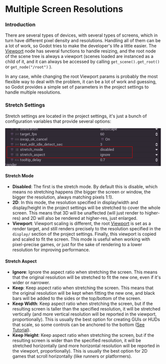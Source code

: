 # Multiple Screen Resolutions

### Introduction

There are several types of devices, with several types of screens, which in turn have different pixel density and resolutions. Handling all of them can be a lot of work, so Godot tries to make the developer's life a little easier. The [Viewport](class_vewport) node has several functions to handle resizing, and the root node of the scene tree is always a viewport (scenes loaded are instanced as a child of it, and it can always be accessed by calling `get_scene().get_root()` or `get_node("/root")` ). 

In any case, while changing the root Viewport params is probably the most flexible way to deal with the problem, it can be a lot of work and guessing, so Godot provides a simple set of parameters in the project settings to handle multiple resolutions.

### Stretch Settings

Stretch settings are located in the project settings, it's just a bunch of configuration variables that provide several options:

<p align="center"><img src="images/stretch.png"></p>

#### Stretch Mode

* **Disabled**: The first is the stretch mode. By default this is disable, which means no stretching happens (the bigger the screen or window, the bigger the resolution, always matching pixels 1:1).
* **2D**: In this mode, the resolution specified in display/width and display/height in the project settings will be stretched to cover the whole screen. This means that 3D will be unaffected (will just render to higher-res) and 2D will also be rendered at higher-res, just enlarged.
* **Viewport**: Viewport scaling is different, the root [Viewport](class_viewport) is set as a render  target, and still renders precisely to the resolution specified in the `display/` section of the project settings. Finally, this viewport is copied and scaled to fit the screen. This mode is useful when working with pixel-precise games, or just for the sake of rendering to a lower resolution for improving performance.

#### Stretch Aspect

* **Ignore**: Ignore the aspect ratio when stretching the screen. This means that the original resolution will be stretched to fit the new one, even if it's wider or narrower.
* **Keep**: Keep aspect ratio when stretching the screen. This means that the original resolution will be kept when fitting the new one, and black bars will be added to the sides or the top/bottom of the screen.
* **Keep Width**: Keep aspect ratio when stretching the screen, but if the resulting screen is taller than the specified resolution, it will be stretched vertically (and more vertical resolution will be reported in the viewport, proportionally). This is usually the best option for creating GUIs or HUDs that scale, so some controls can be anchored to the bottom ([See Tutorial](tutorial_gui_repositioning)).
* **Keep Height**: Keep aspect ratio when stretching the screen, but if the resulting screen is wider than the specified resolution, it will be stretched horizontally (and more horizontal resolution will be reported in the viewport, proportionally). This is usually the best option for 2D games that scroll horizontally (like runners or platformers).

